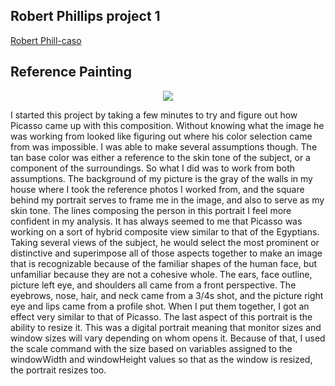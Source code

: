 ## Robert Phillips project 1

[Robert Phill-caso](https://rmphill0210.github.io/Personal/Project1/Index.html)

## Reference Painting
<div align=center>

![](https://rmphill0210.github.io/Personal/Project1/IMG/JacquilineWithGlossyHair.jpg)

<div align=left>
    I started this project by taking a few minutes to try and figure out how Picasso came up with this composition.  Without knowing what the image he was working from looked like figuring out where his color selection came from was impossible.  I was able to make several assumptions though.  The tan base color was either a reference to the skin tone of the subject, or a component of the surroundings.  So what I did was to work from both assumptions.  The background of my picture is the gray of the walls in my house where I took the reference photos I worked from, and the square behind my portrait serves to frame me in the image, and also to serve as my skin tone.  
    The lines composing the person in this portrait I feel more confident in my analysis.  It has always seemed to me that Picasso was working on a sort of hybrid composite view similar to that of the Egyptians.  Taking several views of the subject, he would select the most prominent or distinctive and superimpose all of those aspects together to make an image that is recognizable because of the familiar shapes of the human face, but unfamiliar because they are not a cohesive whole.  The ears, face outline, picture left eye, and shoulders all came from a front perspective.  The eyebrows, nose, hair, and neck came from a 3/4s shot, and the picture right eye and lips came from a profile shot. When I put them together, I got an effect very similar to that of Picasso.
    The last aspect of this portrait is the ability to resize it.  This was a digital portrait meaning that monitor sizes and window sizes will vary depending on whom opens it.  Because of that, I used the scale command with the size based on variables assigned to the windowWidth and windowHeight values so that as the window is resized, the portrait resizes too.
